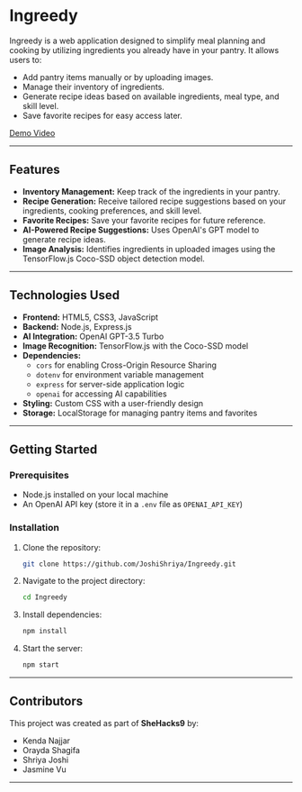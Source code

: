 # Ingreedy

Ingreedy is a web application designed to simplify meal planning and cooking by utilizing ingredients you already have in your pantry. It allows users to:

- Add pantry items manually or by uploading images.
- Manage their inventory of ingredients.
- Generate recipe ideas based on available ingredients, meal type, and skill level.
- Save favorite recipes for easy access later.

[Demo Video](https://youtu.be/k5D6dpmNcG4)

---

## Features

- **Inventory Management:** Keep track of the ingredients in your pantry.
- **Recipe Generation:** Receive tailored recipe suggestions based on your ingredients, cooking preferences, and skill level.
- **Favorite Recipes:** Save your favorite recipes for future reference.
- **AI-Powered Recipe Suggestions:** Uses OpenAI's GPT model to generate recipe ideas.
- **Image Analysis:** Identifies ingredients in uploaded images using the TensorFlow.js Coco-SSD object detection model.

---

## Technologies Used

- **Frontend:** HTML5, CSS3, JavaScript
- **Backend:** Node.js, Express.js
- **AI Integration:** OpenAI GPT-3.5 Turbo
- **Image Recognition:** TensorFlow.js with the Coco-SSD model
- **Dependencies:** 
  - `cors` for enabling Cross-Origin Resource Sharing
  - `dotenv` for environment variable management
  - `express` for server-side application logic
  - `openai` for accessing AI capabilities
- **Styling:** Custom CSS with a user-friendly design
- **Storage:** LocalStorage for managing pantry items and favorites

---

## Getting Started

### Prerequisites

- Node.js installed on your local machine
- An OpenAI API key (store it in a `.env` file as `OPENAI_API_KEY`)

### Installation

1. Clone the repository:
   ```bash
   git clone https://github.com/JoshiShriya/Ingreedy.git
   ```
2. Navigate to the project directory:
   ```bash
   cd Ingreedy
   ```
3. Install dependencies:
   ```bash
   npm install
   ```
4. Start the server:
   ```bash
   npm start
   ```

---

## Contributors

This project was created as part of **SheHacks9** by:

- Kenda Najjar
- Orayda Shagifa
- Shriya Joshi 
- Jasmine Vu

---